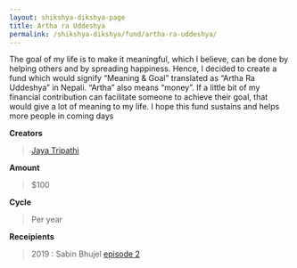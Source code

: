 ```yaml
---
layout: shikshya-dikshya-page
title: Artha ra Uddeshya
permalink: /shikshya-dikshya/fund/artha-ra-uddeshya/
---
```


The goal of my life is to make it meaningful, which I believe, can be done by helping others and by spreading happiness. Hence, I decided to create a fund which would signify “Meaning & Goal” translated as “Artha Ra Uddeshya” in Nepali. “Artha” also means “money”. If a little bit of my financial contribution can facilitate someone to achieve their goal, that would give a lot of meaning to my life. I hope this fund sustains and helps more people in coming days

**Creators**

> [Jaya Tripathi](https://www.facebook.com/ojaswi.ja)

**Amount**

> $100

**Cycle**

> Per year

**Receipients**

> 2019 : Sabin Bhujel [episode 2](../../episodes/02)